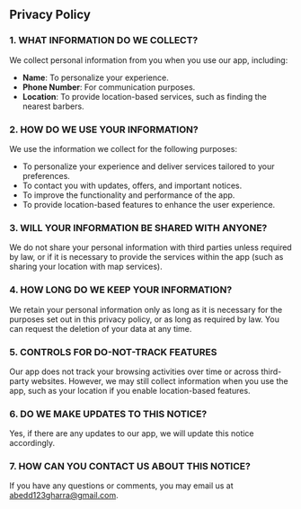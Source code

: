 
## Privacy Policy

### 1. WHAT INFORMATION DO WE COLLECT?
We collect personal information from you when you use our app, including:
- **Name**: To personalize your experience.
- **Phone Number**: For communication purposes.
- **Location**: To provide location-based services, such as finding the nearest barbers.

### 2. HOW DO WE USE YOUR INFORMATION?
We use the information we collect for the following purposes:
- To personalize your experience and deliver services tailored to your preferences.
- To contact you with updates, offers, and important notices.
- To improve the functionality and performance of the app.
- To provide location-based features to enhance the user experience.

### 3. WILL YOUR INFORMATION BE SHARED WITH ANYONE?
We do not share your personal information with third parties unless required by law, or if it is necessary to provide the services within the app (such as sharing your location with map services).

### 4. HOW LONG DO WE KEEP YOUR INFORMATION?
We retain your personal information only as long as it is necessary for the purposes set out in this privacy policy, or as long as required by law. You can request the deletion of your data at any time.

### 5. CONTROLS FOR DO-NOT-TRACK FEATURES
Our app does not track your browsing activities over time or across third-party websites. However, we may still collect information when you use the app, such as your location if you enable location-based features.

### 6. DO WE MAKE UPDATES TO THIS NOTICE?
Yes, if there are any updates to our app, we will update this notice accordingly.

### 7. HOW CAN YOU CONTACT US ABOUT THIS NOTICE?
If you have any questions or comments, you may email us at abedd123gharra@gmail.com.
